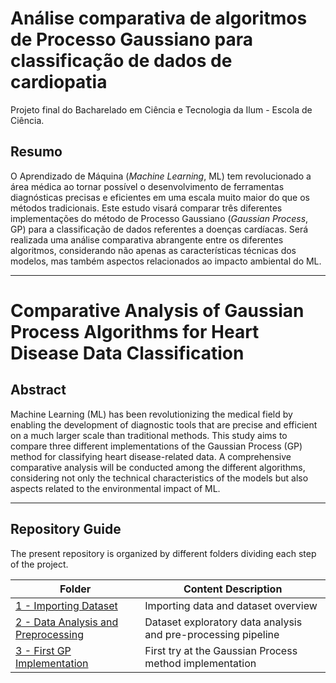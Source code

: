 # Análise comparativa de algoritmos de Processo Gaussiano para classificação de dados de cardiopatia

Projeto final do Bacharelado em Ciência e Tecnologia da Ilum - Escola de Ciência.

## Resumo
O Aprendizado de Máquina (*Machine Learning*, ML) tem revolucionado a área médica ao tornar possível o desenvolvimento de ferramentas diagnósticas precisas e eficientes em uma escala muito maior do que os métodos tradicionais. Este estudo visará comparar três diferentes implementações do método de Processo Gaussiano (*Gaussian Process*, GP) para a classificação de dados referentes a doenças cardíacas. Será realizada uma análise comparativa abrangente entre os diferentes algoritmos, considerando não apenas as características técnicas dos modelos, mas também aspectos relacionados ao impacto ambiental do ML.

---

# Comparative Analysis of Gaussian Process Algorithms for Heart Disease Data Classification

## Abstract
Machine Learning (ML) has been revolutionizing the medical field by enabling the development of diagnostic tools that are precise and efficient on a much larger scale than traditional methods. This study aims to compare three different implementations of the Gaussian Process (GP) method for classifying heart disease-related data. A comprehensive comparative analysis will be conducted among the different algorithms, considering not only the technical characteristics of the models but also aspects related to the environmental impact of ML.

---

## Repository Guide

The present repository is organized by different folders dividing each step of the project.

| Folder | Content Description |
| ------ | ------------------- |
| [1 - Importing Dataset](1-Importing-Dataset) | Importing data and dataset overview |
| [2 - Data Analysis and Preprocessing](2-Data-Analysis-and-Preprocessing) | Dataset exploratory data analysis and pre-processing pipeline |
| [3 - First GP Implementation](3-First-GP-Implementation) | First try at the Gaussian Process method implementation |



<!-- ## Table of Contents
1. [Introduction](#introduction)
2. [Methodology](#methodology)
3. [Results](#results)
4. [Discussion](#discussion)
5. [Conclusion](#conclusion)
6. [References](#references)

## Introduction


## Methodology


## Results


## Discussion


## Conclusion


## References


---

## License (?)


## Acknowledgements
-->